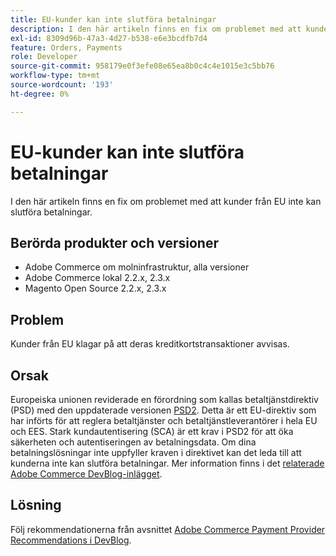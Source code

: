 ```yaml
---
title: EU-kunder kan inte slutföra betalningar
description: I den här artikeln finns en fix om problemet med att kunder från EU inte kan slutföra betalningar.
exl-id: 8309d96b-47a3-4d27-b538-e6e3bcdfb7d4
feature: Orders, Payments
role: Developer
source-git-commit: 958179e0f3efe08e65ea8b0c4c4e1015e3c5bb76
workflow-type: tm+mt
source-wordcount: '193'
ht-degree: 0%

---
```


# EU-kunder kan inte slutföra betalningar

I den här artikeln finns en fix om problemet med att kunder från EU inte kan slutföra betalningar.

## Berörda produkter och versioner

* Adobe Commerce om molninfrastruktur, alla versioner
* Adobe Commerce lokal 2.2.x, 2.3.x
* Magento Open Source 2.2.x, 2.3.x

## Problem

Kunder från EU klagar på att deras kreditkortstransaktioner avvisas.

## Orsak

Europeiska unionen reviderade en förordning som kallas betaltjänstdirektiv (PSD) med den uppdaterade versionen [PSD2](https://eur-lex.europa.eu/legal-content/EN/TXT/HTML/?uri=CELEX:32015L2366&amp;from=EN). Detta är ett EU-direktiv som har införts för att reglera betaltjänster och betaltjänstleverantörer i hela EU och EES. Stark kundautentisering (SCA) är ett krav i PSD2 för att öka säkerheten och autentiseringen av betalningsdata. Om dina betalningslösningar inte uppfyller kraven i direktivet kan det leda till att kunderna inte kan slutföra betalningar. Mer information finns i det [relaterade Adobe Commerce DevBlog-inlägget](https://community.magento.com/t5/Magento-DevBlog/3D-Secure-2-0-changes/ba-p/136460).

## Lösning

Följ rekommendationerna från avsnittet [Adobe Commerce Payment Provider Recommendations i DevBlog](https://community.magento.com/t5/Magento-DevBlog/3D-Secure-2-0-changes/ba-p/136460#recommendations).
